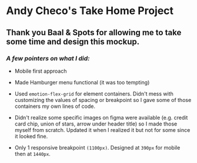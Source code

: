 # Andy Checo's Take Home Project

## Thank you Baal & Spots for allowing me to take some time and design this mockup.

### _A few pointers on what I did:_

- Mobile first approach

- Made Hamburger menu functional (it was too tempting)

- Used `emotion-flex-grid` for element containers. Didn't mess with customizing the values of spacing or breakpoint so I gave some of those containers my own lines of code.

- Didn't realize some specific images on figma were available (e.g. credit card chip, union of stars, arrow under header title) so I made those myself from scratch. Updated it when I realized it but not for some since it looked fine.

- Only 1 responsive breakpoint `(1100px)`. Designed at `390px` for mobile then at `1440px`.
